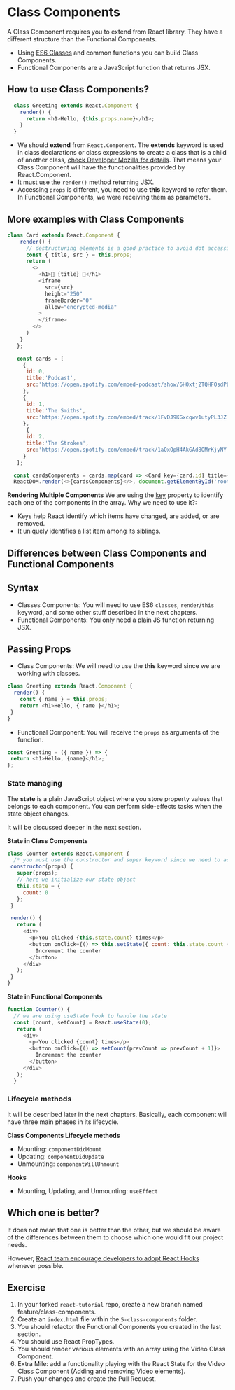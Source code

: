 # Class Components

A Class Component requires you to extend from React library. They have a different structure than the Functional Components.

- Using [ES6 Classes](https://developer.mozilla.org/en-US/docs/Web/JavaScript/Reference/Classes) and common functions you can build Class Components.
- Functional Components are a JavaScript function that returns JSX.
## How to use Class Components?

```js
  class Greeting extends React.Component {
    render() {
      return <h1>Hello, {this.props.name}</h1>;
    }
  }
```

- We should **extend** from `React.Component`. The **extends** keyword is used in class declarations or class expressions to create a class that is a child of another class, [check Developer Mozilla for details](https://developer.mozilla.org/en-US/docs/Web/JavaScript/Reference/Classes/extends). That means your Class Component will have the functionalities provided by React.Component.
- It must use the `render()` method returning JSX.
- Accessing `props` is different, you need to use **this** keyword to refer them. In Functional Components, we were receiving them as parameters.

## More examples with Class Components

```js
class Card extends React.Component {
    render() {
      // destructuring elements is a good practice to avoid dot accessing across the whole render method
      const { title, src } = this.props;
      return (
        <>
          <h1>🎵 {title} 🎵</h1>
          <iframe
            src={src}
            height="250"
            frameBorder="0"
            allow="encrypted-media"
          >
          </iframe>
        </>
      )
    }
   };

   const cards = [
     {
      id: 0,
      title:'Podcast',
      src:'https://open.spotify.com/embed-podcast/show/6HOxtj2TQHFOsdPLb73C1E'
     }, 
     {
      id: 1,
      title:'The Smiths',
      src:'https://open.spotify.com/embed/track/1FvDJ9KGxcqwv1utyPL3JZ'
     },
      {
      id: 2,
      title:'The Strokes',
      src:'https://open.spotify.com/embed/track/1aOxOpH4AkGAd8OMrKjyNY'
     }
   ];

  const cardsComponents = cards.map(card => <Card key={card.id} title={card.title} src={card.src}/>);
  ReactDOM.render(<>{cardsComponents}</>, document.getElementById('root'));
```

**Rendering Multiple Components**
We are using the [key](https://reactjs.org/docs/lists-and-keys.html) property to identify each one of the components in the array. Why we need to use it?:

- Keys help React identify which items have changed, are added, or are removed.
- It uniquely identifies a list item among its siblings.

## Differences between Class Components and Functional Components
## Syntax

- Classes Components: You will need to use ES6 `classes`, `render`/`this` keyword, and some other stuff described in the next chapters.
- Functional Components: You only need a plain JS function returning JSX.
## Passing Props

- Class Components: We will need to use the **this** keyword since we are working with classes.

```js
class Greeting extends React.Component {
  render() {
    const { name } = this.props;
    return <h1>Hello, { name }</h1>;
 }
}
```

- Functional Component: You will receive the `props` as arguments of the function.

```js
const Greeting = ({ name }) => {
 return <h1>Hello, {name}</h1>;
};
```

### State managing

The **state** is a plain JavaScript object where you store property values that belongs to each component. You can perform side-effects tasks when the state object changes.

It will be discussed deeper in the next section.

**State in Class Components**

```js
class Counter extends React.Component {
  /* you must use the constructor and super keyword since we need to access and call functions on an object's parent. */
 constructor(props) {
   super(props);
   // here we initialize our state object
   this.state = {
     count: 0
   };
 }

 render() {
   return (
     <div>
       <p>You clicked {this.state.count} times</p>
       <button onClick={() => this.setState({ count: this.state.count + 1 })}>
         Increment the counter
       </button>
     </div>
   );
 }
}
```

**State in Functional Components**

```js
function Counter() {
  // we are using useState hook to handle the state
  const [count, setCount] = React.useState(0);
   return (
     <div>
       <p>You clicked {count} times</p>
       <button onClick={() => setCount(prevCount => prevCount + 1)}>
         Increment the counter
       </button>
     </div>
   );
  }
```

### Lifecycle methods

It will be described later in the next chapters. Basically, each component will have three main phases in its lifecycle.

**Class Components Lifecycle methods**

- Mounting: `componentDidMount`
- Updating: `componentDidUpdate`
- Unmounting: `componentWillUnmount`

**Hooks**

- Mounting, Updating, and Unmounting: `useEffect`
## Which one is better?

It does not mean that one is better than the other, but we should be aware of the differences between them to choose which one would fit our project needs.

However, [React team encourage developers to adopt React Hooks](https://reactjs.org/docs/hooks-faq.html#should-i-use-hooks-classes-or-a-mix-of-both) whenever possible.

## Exercise

1. In your forked `react-tutorial` repo, create a new branch named feature/class-components.
2. Create an `index.html` file within the `5-class-components` folder.
3. You should refactor the Functional Components you created in the last section.
5. You should use React PropTypes.
6. You should render various elements with an array using the Video Class Component.
7. Extra Mile: add a functionality playing with the React State for the Video Class Component (Adding and removing Video elements).
8. Push your changes and create the Pull Request.
